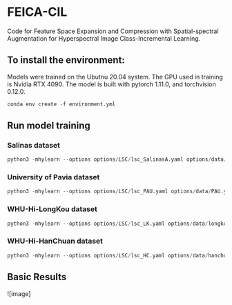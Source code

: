 # FEICA-CIL
Code for Feature Space Expansion and Compression with Spatial-spectral Augmentation for Hyperspectral Image Class-Incremental Learning.

## To install the environment:  
Models were trained on the Ubutnu 20.04 system. The GPU used in training is Nvidia RTX 4090. The model is built with pytorch 1.11.0, and torchvision 0.12.0.  
```python
conda env create -f environment.yml
```
## Run model training  
### Salinas dataset 
```python
python3 -mhylearn --options options/LSC/lsc_SalinasA.yaml options/data/SalinasA.yaml --initial-increment 4 --increment 4  --device 0 --label LSC_SalinasA_4steps
```
### University of Pavia dataset 
```python
python3 -mhylearn --options options/LSC/lsc_PAU.yaml options/data/PAU.yaml --initial-increment 3 --increment 3  --device 0 --label LSC_PAU_4steps
```
### WHU-Hi-LongKou dataset 
```python
python3 -mhylearn --options options/LSC/lsc_LK.yaml options/data/longkou.yaml --initial-increment 3 --increment 3  --device 0 --label LSC_LK_4steps
```
### WHU-Hi-HanChuan dataset 
```python
python3 -mhylearn --options options/LSC/lsc_HC.yaml options/data/hanchuan.yaml --initial-increment 4 --increment 4  --device 0 --label LSC_HC_4steps
```
## Basic Results
![image]
